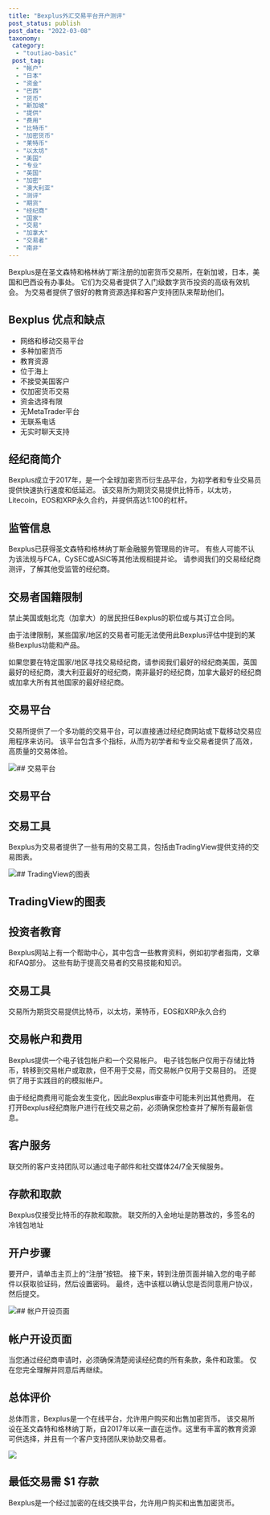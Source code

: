 ```yaml
---
title: "Bexplus外汇交易平台开户测评"
post_status: publish
post_date: "2022-03-08"
taxonomy:
 category: 
  - "toutiao-basic"
 post_tag: 
  - "帐户"
  - "日本"
  - "资金"
  - "巴西"
  - "货币"
  - "新加坡"
  - "提供"
  - "费用"
  - "比特币"
  - "加密货币"
  - "莱特币"
  - "以太坊"
  - "美国"
  - "专业"
  - "英国"
  - "加密"
  - "澳大利亚"
  - "测评"
  - "期货"
  - "经纪商"
  - "国家"
  - "交易"
  - "加拿大"
  - "交易者"
  - "南非"
---
```


Bexplus是在圣文森特和格林纳丁斯注册的加密货币交易所，在新加坡，日本，美国和巴西设有办事处。 它们为交易者提供了入门级数字货币投资的高级有效机会。 为交易者提供了很好的教育资源选择和客户支持团队来帮助他们。

## Bexplus 优点和缺点
- 网络和移动交易平台
- 多种加密货币
- 教育资源
- 位于海上
- 不接受美国客户
- 仅加密货币交易
- 资金选择有限
- 无MetaTrader平台
- 无联系电话
- 无实时聊天支持


## 经纪商简介

Bexplus成立于2017年，是一个全球加密货币衍生品平台，为初学者和专业交易员提供快速执行速度和低延迟。 该交易所为期货交易提供比特币，以太坊，Litecoin，EOS和XRP永久合约，并提供高达1:100的杠杆。

## 监管信息

Bexplus已获得圣文森特和格林纳丁斯金融服务管理局的许可。 有些人可能不认为该法规与FCA，CySEC或ASIC等其他法规相提并论。 请参阅我们的交易经纪商测评，了解其他受监管的经纪商。

## 交易者国籍限制

禁止美国或魁北克（加拿大）的居民担任Bexplus的职位或与其订立合同。

由于法律限制，某些国家/地区的交易者可能无法使用此Bexplus评估中提到的某些Bexplus功能和产品。

如果您要在特定国家/地区寻找交易经纪商，请参阅我们最好的经纪商美国，英国最好的经纪商，澳大利亚最好的经纪商，南非最好的经纪商，加拿大最好的经纪商或加拿大所有其他国家的最好经纪商。

## 交易平台

交易所提供了一个多功能的交易平台，可以直接通过经纪商网站或下载移动交易应用程序来访问。 该平台包含多个指标，从而为初学者和专业交易者提供了高效，高质量的交易体验。

![## 交易平台](https://cdn.fendou.la/funstoutiao/2020/11/Bexplus-Review-Trading-Platform.jpg "## 交易平台")

## 交易平台

## 交易工具

Bexplus为交易者提供了一些有用的交易工具，包括由TradingView提供支持的交易图表。

![## TradingView的图表](https://cdn.fendou.la/funstoutiao/2020/11/Bexplus-Review-Charts-by-Trading-View-728x1024.jpg "## TradingView的图表")

## TradingView的图表

## 投资者教育

Bexplus网站上有一个帮助中心，其中包含一些教育资料，例如初学者指南，文章和FAQ部分。 这些有助于提高交易者的交易技能和知识。

## 交易工具

交易所为期货交易提供比特币，以太坊，莱特币，EOS和XRP永久合约

## 交易帐户和费用

Bexplus提供一个电子钱包帐户和一个交易帐户。 电子钱包帐户仅用于存储比特币，转移到交易帐户或取款，但不用于交易，而交易帐户仅用于交易目的。 还提供了用于实践目的的模拟帐户。

由于经纪商费用可能会发生变化，因此Bexplus审查中可能未列出其他费用。 在打开Bexplus经纪商账户进行在线交易之前，必须确保您检查并了解所有最新信息。

## 客户服务

联交所的客户支持团队可以通过电子邮件和社交媒体24/7全天候服务。

## 存款和取款

Bexplus仅接受比特币的存款和取款。 联交所的入金地址是防篡改的，多签名的冷钱包地址

## 开户步骤

要开户，请单击主页上的“注册”按钮。 接下来，转到注册页面并输入您的电子邮件以获取验证码，然后设置密码。 最终，选中该框以确认您是否同意用户协议，然后提交。

![## 帐户开设页面](https://cdn.fendou.la/funstoutiao/2020/11/Bexplus-Review-Account-Opening-Page-690x1024.jpg "## 帐户开设页面")

## 帐户开设页面

当您通过经纪商申请时，必须确保清楚阅读经纪商的所有条款，条件和政策。 仅在您完全理解并同意后再继续。

## 总体评价

总体而言，Bexplus是一个在线平台，允许用户购买和出售加密货币。 该交易所设在圣文森特和格林纳丁斯，自2017年以来一直在运作。这里有丰富的教育资源可供选择，并且有一个客户支持团队来协助交易者。

![](https://cdn.fendou.la/funstoutiao/2020/11/Bexplus-Logo.png)

## 最低交易需 **$1** 存款

Bexplus是一个经过加密的在线交换平台，允许用户购买和出售加密货币。

